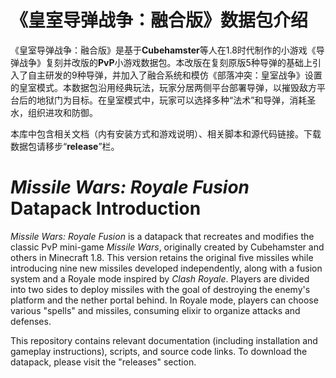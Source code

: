 《皇室导弹战争：融合版》数据包介绍
==

《皇室导弹战争：融合版》是基于**Cubehamster**等人在1.8时代制作的小游戏《导弹战争》复刻并改版的**PvP**小游戏数据包。本改版在复刻原版5种导弹的基础上引入了自主研发的9种导弹，并加入了融合系统和模仿《部落冲突：皇室战争》设置的皇室模式。本数据包沿用经典玩法，玩家分居两侧平台部署导弹，以摧毁敌方平台后的地狱门为目标。在皇室模式中，玩家可以选择多种“法术”和导弹，消耗圣水，组织进攻和防御。

本库中包含相关文档（内有安装方式和游戏说明）、相关脚本和源代码链接。下载数据包请移步“**release**”栏。

*Missile Wars: Royale Fusion* Datapack Introduction
==

*Missile Wars: Royale Fusion* is a datapack that recreates and modifies the classic PvP mini-game *Missile Wars*, originally created by Cubehamster and others in Minecraft 1.8. This version retains the original five missiles while introducing nine new missiles developed independently, along with a fusion system and a Royale mode inspired by *Clash Royale*. Players are divided into two sides to deploy missiles with the goal of destroying the enemy's platform and the nether portal behind. In Royale mode, players can choose various "spells" and missiles, consuming elixir to organize attacks and defenses.

This repository contains relevant documentation (including installation and gameplay instructions), scripts, and source code links. To download the datapack, please visit the "releases" section.
